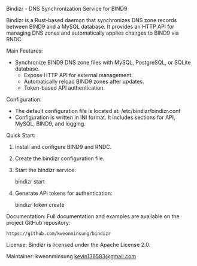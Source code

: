 Bindizr - DNS Synchronization Service for BIND9

Bindizr is a Rust-based daemon that synchronizes DNS zone records between BIND9 and a MySQL database. 
It provides an HTTP API for managing DNS zones and automatically applies changes to BIND9 via RNDC.

Main Features:
- Synchronize BIND9 DNS zone files with MySQL, PostgreSQL, or SQLite database.
  - Expose HTTP API for external management.
  - Automatically reload BIND9 zones after updates.
  - Token-based API authentication.

Configuration:
  - The default configuration file is located at:
      /etc/bindizr/bindizr.conf
  - Configuration is written in INI format. It includes sections for API, MySQL, BIND9, and logging.

Quick Start:
  1. Install and configure BIND9 and RNDC.
  2. Create the bindizr configuration file.
  3. Start the bindizr service:

     bindizr start

  4. Generate API tokens for authentication:

     bindizr token create

Documentation:
  Full documentation and examples are available on the project GitHub repository:

    https://github.com/kweonminsung/bindizr

License:
  Bindizr is licensed under the Apache License 2.0.

Maintainer:
  kweonminsung kevin136583@gmail.com
